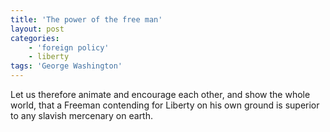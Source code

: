 ```yaml
---
title: 'The power of the free man'
layout: post
categories:
    - 'foreign policy'
    - liberty
tags: 'George Washington'
---
```


Let us therefore animate and encourage each other, and show the whole world, that a Freeman contending for Liberty on his own ground is superior to any slavish mercenary on earth.